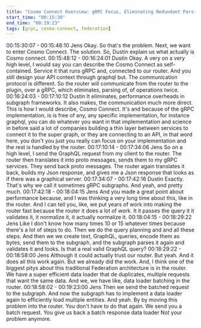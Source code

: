 ```yaml
---
title: "Cosmo Connect Overview: gRPC Focus, Eliminating Redundant Parsing, Batching at Router"
start_time: "00:15:30"
end_time: "00:19:23"
tags: [grpc, cosmo-connect, federation]
---
```


00:15:30:07 - 00:15:48:10
Jens
Okay. So that's the problem. Next, we want to enter Cosmo Connect. The solution. So, Dustin
explain us what actually is Cosmo connect.
00:15:48:12 - 00:16:24:01
Dustin
Okay. A very on a very high level, I would say you can describe the Cosmo Connect as
self-contained. Service it that runs gRPC and, connected to our router. And you still design your
API context through graphql but. The communication protocol is different. So the router will
communicate from the router to the plugin, over a gRPC, which eliminates, parsing of, of
operations twice.
00:16:24:03 - 00:17:10:12
Dustin
It eliminates, performance overheads in subgraph frameworks. It also makes, the
communication much more direct. This is how I would describe, Cosmo Connect. It's and
because of the gRPC implementation, is is free of any, any specific implementation, for instance
graphql, you can do whatever you want in that implementation and science in before said a lot
of companies building a thin layer between services to connect it to the super graph, or they are
connecting to an API, in that word here, you don't you just you really can focus on your
implementation and the rest is handled by the router.
00:17:10:14 - 00:17:34:06
Jens
So on a high level, I send the GraphQL request from my client to the router. The router then
translates it into proto messages, sends them to my gRPC services. They send back proto
messages. The router again translates it back, builds my Json response, and gives me a Json
response that looks as if there was a graphical server.
00:17:34:07 - 00:17:42:16
Dustin
Exactly. That's why we call it sometimes gRPC subgraphs. And yeah, and pretty much.
00:17:42:18 - 00:18:04:15
Jens
And you made a great point about performance because, and I was thinking a very long time
about this, like in the router. And I can tell you, like, we put years of work into making the router
fast because the router it does a lot of work. It it passes the query it it validates it, it normalize it,
it actually normalize it.
00:18:04:15 - 00:18:29:22
Jens
Like I don't know how many times 10 or 15 whatever times because there's a lot of steps to do.
Then we do the query planning and and all these steps. And then we we create text, GraphQL,
queries, encode them as bytes, send them to the subgraph, and the subgraph parses it again
and validates it and looks. Is that a real valid GraphQL query?
00:18:29:22 - 00:18:58:00
Jens
Although it could actually trust our router. But yeah. And it does all this work again. But we
already did the work. And, I think one of the biggest pitys about this traditional Federation
architecture is in the router. We have a super efficient data loader that de duplicates, multiple
requests that want the same data. And we, we have like, data loader batching in the router.
00:18:58:02 - 00:19:23:00
Jens
Then we send the batched request to the subgraph. And now the subgraph has to implement a
data loader again to efficiently load multiple entities. And yeah. By by moving this problem into
the router. You don't have to do that again. We send you a batch request. You give us back a
batch response data loader Not your problem anymore.